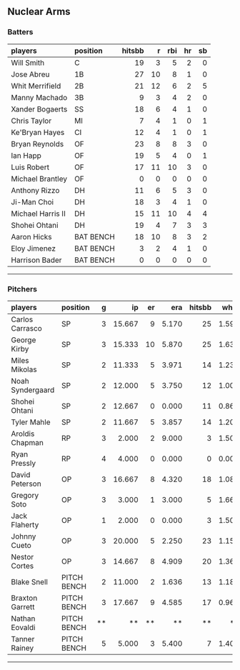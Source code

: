 ## Nuclear Arms

### Batters

 
|players           |position  | hitsbb|  r| rbi| hr| sb| 
|:-----------------|:---------|------:|--:|---:|--:|--:| 
|Will Smith        |C         |     19|  3|   5|  2|  0| 
|Jose Abreu        |1B        |     27| 10|   8|  1|  0| 
|Whit Merrifield   |2B        |     21| 12|   6|  2|  5| 
|Manny Machado     |3B        |      9|  3|   4|  2|  0| 
|Xander Bogaerts   |SS        |     18|  6|   4|  1|  0| 
|Chris Taylor      |MI        |      7|  4|   1|  0|  1| 
|Ke'Bryan Hayes    |CI        |     12|  4|   1|  0|  1| 
|Bryan Reynolds    |OF        |     23|  8|   8|  3|  0| 
|Ian Happ          |OF        |     19|  5|   4|  0|  1| 
|Luis Robert       |OF        |     17| 11|  10|  3|  0| 
|Michael Brantley  |OF        |      0|  0|   0|  0|  0| 
|Anthony Rizzo     |DH        |     11|  6|   5|  3|  0| 
|Ji-Man Choi       |DH        |     18|  3|   4|  1|  0| 
|Michael Harris II |DH        |     15| 11|  10|  4|  4| 
|Shohei Ohtani     |DH        |     19|  4|   7|  3|  3| 
|Aaron Hicks       |BAT BENCH |     18| 10|   8|  3|  2| 
|Eloy Jimenez      |BAT BENCH |      3|  2|   4|  1|  0| 
|Harrison Bader    |BAT BENCH |      0|  0|   0|  0|  0| 


* * *

### Pitchers

 
|players          |position    |  g|     ip| er|   era| hitsbb|  whip| so|  w| sv| 
|:----------------|:-----------|--:|------:|--:|-----:|------:|-----:|--:|--:|--:| 
|Carlos Carrasco  |SP          |  3| 15.667|  9| 5.170|     25| 1.596| 17|  1|  0| 
|George Kirby     |SP          |  3| 15.333| 10| 5.870|     25| 1.630| 15|  0|  0| 
|Miles Mikolas    |SP          |  2| 11.333|  5| 3.971|     14| 1.235|  5|  0|  0| 
|Noah Syndergaard |SP          |  2| 12.000|  5| 3.750|     12| 1.000| 15|  1|  0| 
|Shohei Ohtani    |SP          |  2| 12.667|  0| 0.000|     11| 0.868| 21|  2|  0| 
|Tyler Mahle      |SP          |  2| 11.667|  5| 3.857|     14| 1.200| 12|  1|  0| 
|Aroldis Chapman  |RP          |  3|  2.000|  2| 9.000|      3| 1.500|  1|  0|  0| 
|Ryan Pressly     |RP          |  4|  4.000|  0| 0.000|      0| 0.000|  7|  1|  3| 
|David Peterson   |OP          |  3| 16.667|  8| 4.320|     18| 1.080| 25|  1|  0| 
|Gregory Soto     |OP          |  3|  3.000|  1| 3.000|      5| 1.667|  3|  0|  3| 
|Jack Flaherty    |OP          |  1|  2.000|  0| 0.000|      3| 1.500|  2|  0|  0| 
|Johnny Cueto     |OP          |  3| 20.000|  5| 2.250|     23| 1.150| 13|  2|  0| 
|Nestor Cortes    |OP          |  3| 14.667|  8| 4.909|     20| 1.364| 17|  1|  0| 
|Blake Snell      |PITCH BENCH |  2| 11.000|  2| 1.636|     13| 1.182| 23|  1|  0| 
|Braxton Garrett  |PITCH BENCH |  3| 17.667|  9| 4.585|     17| 0.962| 12|  0|  0| 
|Nathan Eovaldi   |PITCH BENCH | **|     **| **|    **|     **|    **| **| **| **| 
|Tanner Rainey    |PITCH BENCH |  5|  5.000|  3| 5.400|      7| 1.400|  8|  0|  3| 


* * *


